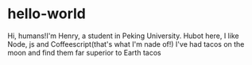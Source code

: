 # hello-world
Hi, humans!I'm Henry, a student in Peking University.
Hubot here, I like Node, js and Coffeescript(that's what I'm nade of!)
I've had tacos on the moon and find them far superior to Earth tacos
